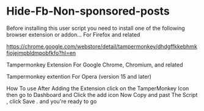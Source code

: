 # Hide-Fb-Non-sponsored-posts
Before installing this user script you need to install one of the following browser extension or addon... For Firefox and related

https://chrome.google.com/webstore/detail/tampermonkey/dhdgffkkebhmkfjojejmpbldmpobfkfo?hl=en

Tampermonkey Extension For Google Chrome, Chromium, and related

Tampermonkey extention For Opera (version 15 and later)



How To use
After Adding the Extension click on the TamperMonkey Icon then go to Dashboard and Click the add icon Now Copy and past The Script , click Save . and you're ready to go
